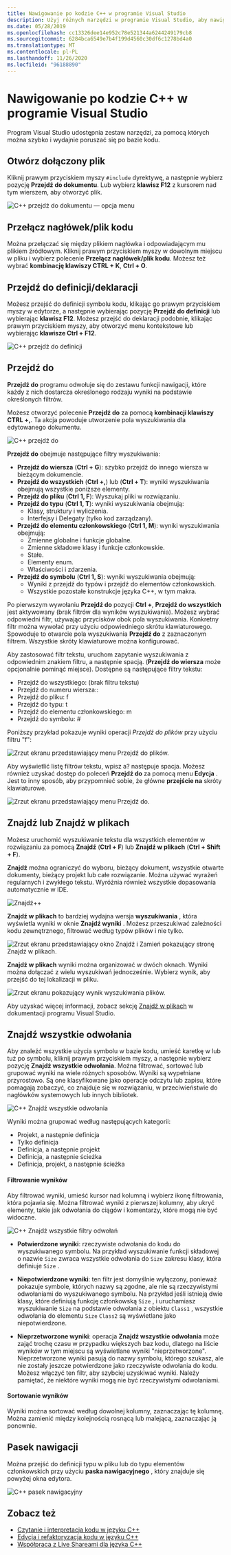 ```yaml
---
title: Nawigowanie po kodzie C++ w programie Visual Studio
description: Użyj różnych narzędzi w programie Visual Studio, aby nawigować po kodzie bazowym języka C++.
ms.date: 05/28/2019
ms.openlocfilehash: cc13326dee14e952c78e521344a6244249179cb8
ms.sourcegitcommit: 6284bca6549e7b4f199d4560c30df6c1278bd4a0
ms.translationtype: MT
ms.contentlocale: pl-PL
ms.lasthandoff: 11/26/2020
ms.locfileid: "96188890"
---
```

# <a name="navigate-c-code-in-visual-studio"></a>Nawigowanie po kodzie C++ w programie Visual Studio

Program Visual Studio udostępnia zestaw narzędzi, za pomocą których można szybko i wydajnie poruszać się po bazie kodu.

## <a name="open-an-included-file"></a>Otwórz dołączony plik

Kliknij prawym przyciskiem myszy `#include` dyrektywę, a następnie wybierz pozycję **Przejdź do dokumentu**. Lub wybierz **klawisz F12** z kursorem nad tym wierszem, aby otworzyć plik.

![C&#43;&#43; przejdź do dokumentu — opcja menu](../ide/media/go-to-document.png "Przejdź do dokumentu")

## <a name="toggle-headercode-file"></a>Przełącz nagłówek/plik kodu

Można przełączać się między plikiem nagłówka i odpowiadającym mu plikiem źródłowym. Kliknij prawym przyciskiem myszy w dowolnym miejscu w pliku i wybierz polecenie **Przełącz nagłówek/plik kodu**. Możesz też wybrać **kombinację klawiszy CTRL + K**, **Ctrl + O**.

## <a name="go-to-definitiondeclaration"></a>Przejdź do definicji/deklaracji

Możesz przejść do definicji symbolu kodu, klikając go prawym przyciskiem myszy w edytorze, a następnie wybierając pozycję **Przejdź do definicji** lub wybierając **klawisz F12**. Możesz przejść do deklaracji podobnie, klikając prawym przyciskiem myszy, aby otworzyć menu kontekstowe lub wybierając **klawisze Ctrl + F12**.

![C&#43;&#43; przejdź do definicji](../ide/media/go-to-def.png "Przejdź do definicji")

## <a name="go-to"></a>Przejdź do

**Przejdź do** programu odwołuje się do zestawu funkcji nawigacji, które każdy z nich dostarcza określonego rodzaju wyniki na podstawie określonych filtrów.

Możesz otworzyć polecenie **Przejdź do** za pomocą **kombinacji klawiszy CTRL +,**. Ta akcja powoduje utworzenie pola wyszukiwania dla edytowanego dokumentu.

![C&#43;&#43; przejdź do](../ide/media/go-to-cpp.png "Przejdź do")

**Przejdź do** obejmuje następujące filtry wyszukiwania:

- **Przejdź do wiersza** (**Ctrl + G**): szybko przejdź do innego wiersza w bieżącym dokumencie.
- **Przejdź do wszystkich** (**Ctrl +,**) lub (**Ctrl + T**): wyniki wyszukiwania obejmują wszystkie poniższe elementy.
- **Przejdź do pliku** (**Ctrl 1, F**): Wyszukaj pliki w rozwiązaniu.
- **Przejdź do typu** (**Ctrl 1, T**): wyniki wyszukiwania obejmują:
  - Klasy, struktury i wyliczenia.
  - Interfejsy i Delegaty (tylko kod zarządzany).
- **Przejdź do elementu członkowskiego** (**Ctrl 1, M**): wyniki wyszukiwania obejmują:
  - Zmienne globalne i funkcje globalne.
  - Zmienne składowe klasy i funkcje członkowskie.
  - Stałe.
  - Elementy enum.
  - Właściwości i zdarzenia.
- **Przejdź do symbolu** (**Ctrl 1, S**): wyniki wyszukiwania obejmują:
  - Wyniki z przejdź do typów i przejdź do elementów członkowskich.
  - Wszystkie pozostałe konstrukcje języka C++, w tym makra.

Po pierwszym wywołaniu **Przejdź do** pozycji **Ctrl +**, **Przejdź do wszystkich** jest aktywowany (brak filtrów dla wyników wyszukiwania). Możesz wybrać odpowiedni filtr, używając przycisków obok pola wyszukiwania. Konkretny filtr można wywołać przy użyciu odpowiedniego skrótu klawiaturowego. Spowoduje to otwarcie pola wyszukiwania **Przejdź do** z zaznaczonym filtrem. Wszystkie skróty klawiaturowe można konfigurować.

Aby zastosować filtr tekstu, uruchom zapytanie wyszukiwania z odpowiednim znakiem filtru, a następnie spacją. (**Przejdź do wiersza** może opcjonalnie pominąć miejsce). Dostępne są następujące filtry tekstu:

- Przejdź do wszystkiego: (brak filtru tekstu)
- Przejdź do numeru wiersza::
- Przejdź do pliku: f
- Przejdź do typu: t
- Przejdź do elementu członkowskiego: m
- Przejdź do symbolu: #

Poniższy przykład pokazuje wyniki operacji *Przejdź do plików* przy użyciu filtru "f":

![Zrzut ekranu przedstawiający menu Przejdź do plików.](../ide/media/vs2017-go-to-results.png "Przejdź do menu")

Aby wyświetlić listę filtrów tekstu, wpisz a? następuje spacja. Możesz również uzyskać dostęp do poleceń **Przejdź do** za pomocą menu **Edycja** . Jest to inny sposób, aby przypomnieć sobie, że główne **przejście na** skróty klawiaturowe.

![Zrzut ekranu przedstawiający menu Przejdź do.](../ide/media/go-to-menu-cpp.png "Przejdź do menu")

## <a name="find-or-find-in-files"></a>Znajdź lub Znajdź w plikach

Możesz uruchomić wyszukiwanie tekstu dla wszystkich elementów w rozwiązaniu za pomocą **Znajdź** (**Ctrl + F**) lub **Znajdź w plikach** (**Ctrl + Shift + F**).

**Znajdź** można ograniczyć do wyboru, bieżący dokument, wszystkie otwarte dokumenty, bieżący projekt lub całe rozwiązanie. Można używać wyrażeń regularnych i zwykłego tekstu. Wyróżnia również wszystkie dopasowania automatycznie w IDE.

![Znajdź&#43;&#43; ](../ide/media/find-cpp.png "Znajdowanie")

**Znajdź w plikach** to bardziej wydajna wersja **wyszukiwania** , która wyświetla wyniki w oknie **Znajdź wyniki** . Możesz przeszukiwać zależności kodu zewnętrznego, filtrować według typów plików i nie tylko.

![Zrzut ekranu przedstawiający okno Znajdź i Zamień pokazujący stronę Znajdź w plikach.](../ide/media/find-in-files-cpp.png "Znajdź w plikach")

**Znajdź w plikach** wyniki można organizować w dwóch oknach. Wyniki można dołączać z wielu wyszukiwań jednocześnie. Wybierz wynik, aby przejść do tej lokalizacji w pliku.

![Zrzut ekranu pokazujący wynik wyszukiwania plików.](../ide/media/vs2017-find-in-files-results.png "Znajdź w plikach")

Aby uzyskać więcej informacji, zobacz sekcję [Znajdź w plikach](/visualstudio/ide/find-in-files) w dokumentacji programu Visual Studio.

## <a name="find-all-references"></a>Znajdź wszystkie odwołania

Aby znaleźć wszystkie użycia symbolu w bazie kodu, umieść karetkę w lub tuż po symbolu, kliknij prawym przyciskiem myszy, a następnie wybierz pozycję **Znajdź wszystkie odwołania**. Można filtrować, sortować lub grupować wyniki na wiele różnych sposobów. Wyniki są wypełniane przyrostowo. Są one klasyfikowane jako operacje odczytu lub zapisu, które pomagają zobaczyć, co znajduje się w rozwiązaniu, w przeciwieństwie do nagłówków systemowych lub innych bibliotek.

![C&#43;&#43; Znajdź wszystkie odwołania](../ide/media/find-all-references-results-cpp.png "Znajdź wszystkie odwołania")

Wyniki można grupować według następujących kategorii:

- Projekt, a następnie definicja
- Tylko definicja
- Definicja, a następnie projekt
- Definicja, a następnie ścieżka
- Definicja, projekt, a następnie ścieżka

#### <a name="filter-results"></a>Filtrowanie wyników

Aby filtrować wyniki, umieść kursor nad kolumną i wybierz ikonę filtrowania, która pojawia się. Można filtrować wyniki z pierwszej kolumny, aby ukryć elementy, takie jak odwołania do ciągów i komentarzy, które mogą nie być widoczne.

![C&#43;&#43; Znajdź wszystkie filtry odwołań](../ide/media/find-all-references-filters-cpp.png "Filtry Znajdź wszystkie odwołania")

- **Potwierdzone wyniki**: rzeczywiste odwołania do kodu do wyszukiwanego symbolu. Na przykład wyszukiwanie funkcji składowej o nazwie `Size` zwraca wszystkie odwołania do `Size` zakresu klasy, która definiuje `Size` .

- **Niepotwierdzone wyniki**: ten filtr jest domyślnie wyłączony, ponieważ pokazuje symbole, których nazwy są zgodne, ale nie są rzeczywistymi odwołaniami do wyszukiwanego symbolu. Na przykład jeśli istnieją dwie klasy, które definiują funkcję członkowską `Size` , i uruchamiasz wyszukiwanie `Size` na podstawie odwołania z obiektu `Class1` , wszystkie odwołania do elementu `Size` `Class2` są wyświetlane jako niepotwierdzone.

- **Nieprzetworzone wyniki**: operacja **Znajdź wszystkie odwołania** może zająć trochę czasu w przypadku większych baz kodu, dlatego na liście wyników w tym miejscu są wyświetlane wyniki "nieprzetworzone". Nieprzetworzone wyniki pasują do nazwy symbolu, którego szukasz, ale nie zostały jeszcze potwierdzone jako rzeczywiste odwołania do kodu. Możesz włączyć ten filtr, aby szybciej uzyskiwać wyniki. Należy pamiętać, że niektóre wyniki mogą nie być rzeczywistymi odwołaniami.

#### <a name="sort-results"></a>Sortowanie wyników

Wyniki można sortować według dowolnej kolumny, zaznaczając tę kolumnę. Można zamienić między kolejnością rosnącą lub malejącą, zaznaczając ją ponownie.

## <a name="navigation-bar"></a>Pasek nawigacji

Można przejść do definicji typu w pliku lub do typu elementów członkowskich przy użyciu **paska nawigacyjnego** , który znajduje się powyżej okna edytora.

![C&#43;&#43; pasek nawigacyjny](../ide/media/navbar-cpp.png "Pasek nawigacji")

## <a name="see-also"></a>Zobacz też

- [Czytanie i interpretacja kodu w języku C++](read-and-understand-code-cpp.md)</br>
- [Edycja i refaktoryzacja kodu w języku C++](read-and-understand-code-cpp.md)</br>
- [Współpraca z Live Shareami dla języka C++](live-share-cpp.md)
